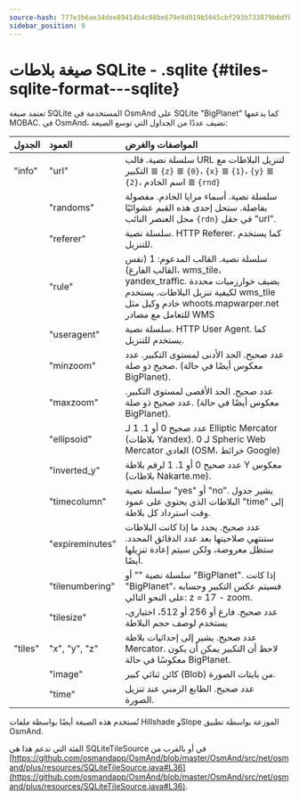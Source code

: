 ```yaml
---
source-hash: 777e1b6ae34dee89414b4c08be679e9d019b5045cbf293b733879b6dfb3cd8db
sidebar_position: 9
---
```


# صيغة بلاطات SQLite - .sqlite {#tiles-sqlite-format---sqlite}



تعتمد صيغة SQLite المستخدمة في OsmAnd على SQLite "BigPlanet" كما يدعمها MOBAC. في OsmAnd، نضيف عددًا من الجداول التي توسع الصيغة:

|الجدول|العمود|المواصفات والغرض|
|:----|:-----|:---------------|
|"info"|"url"|سلسلة نصية. قالب URL لتنزيل البلاطات مع التكبير ≣ `{z}` ≣ `{0}`، `{x}` ≣ `{1}`، `{y}` ≣ `{2}`، اسم الخادم ≣ `{rnd}`|
||"randoms"|سلسلة نصية. أسماء مرايا الخادم. مفصولة بفاصلة. ستحل إحدى هذه القيم عشوائيًا محل العنصر النائب `{rdn}` في حقل "url".|
||"referer"|سلسلة نصية. HTTP Referer. كما يستخدم للتنزيل.|
||"rule"|سلسلة نصية. القالب المدعوم: 1 (نفس القالب الفارغ)، wms_tile، yandex_traffic. يضيف خوارزميات محددة لكيفية تنزيل البلاطات. يستخدم wms_tile خادم وكيل مثل whoots.mapwarper.net للتعامل مع مصادر WMS|
||"useragent"|سلسلة نصية. HTTP User Agent. كما يستخدم للتنزيل.|
||"minzoom"|عدد صحيح. الحد الأدنى لمستوى التكبير. عدد صحيح ذو صلة. (معكوس أيضًا في حالة BigPlanet).|
||"maxzoom"|عدد صحيح. الحد الأقصى لمستوى التكبير. عدد صحيح ذو صلة. (معكوس أيضًا في حالة BigPlanet).|
||"ellipsoid"|عدد صحيح 0 أو 1. 1 لـ Elliptic Mercator (بلاطات Yandex). 0 لـ Spheric Web Mercator العادي (OSM، خرائط Google)|
||"inverted\_y"|عدد صحيح 0 أو 1. 1 لرقم بلاطة Y معكوس (بلاطات Nakarte.me).|
||"timecolumn"|سلسلة نصية "yes" أو "no". يشير جدول البلاطات الذي يحتوي على عمود "time" إلى وقت استرداد كل بلاطة.|
||"expireminutes"|عدد صحيح. يحدد ما إذا كانت البلاطات ستنتهي صلاحيتها بعد عدد الدقائق المحدد. ستظل معروضة، ولكن سيتم إعادة تنزيلها أيضًا.|
||"tilenumbering"|سلسلة نصية "" أو "BigPlanet". إذا كانت "BigPlanet"، فسيتم عكس التكبير وحسابه على النحو التالي: z = 17 - zoom.|
||"tilesize"|عدد صحيح. فارغ أو 256 أو 512، اختياري، يستخدم لوصف حجم البلاطة|
|"tiles"|"x", "y", "z"|عدد صحيح. يشير إلى إحداثيات بلاطة Mercator. لاحظ أن التكبير يمكن أن يكون معكوسًا في حالة BigPlanet.|
||"image"|كائن ثنائي كبير (Blob) من بايتات الصورة.|
||"time"|عدد صحيح. الطابع الزمني عند تنزيل الصورة.|

تُستخدم هذه الصيغة أيضًا بواسطة ملفات Hillshade وSlope الموزعة بواسطة تطبيق OsmAnd.

الفئة التي تدعم هذا هي SQLiteTileSource في أو بالقرب من [https://github.com/osmandapp/OsmAnd/blob/master/OsmAnd/src/net/osmand/plus/resources/SQLiteTileSource.java#L36](https://github.com/osmandapp/OsmAnd/blob/master/OsmAnd/src/net/osmand/plus/resources/SQLiteTileSource.java#L36).
